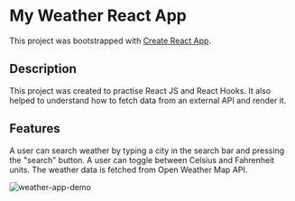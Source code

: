# My Weather React App

This project was bootstrapped with [Create React App](https://github.com/facebook/create-react-app).

## Description

This project was created to practise React JS and React Hooks. It also helped to understand how to fetch data from an external API and render it.

## Features

A user can search weather by typing a city in the search bar and pressing the "search" button. A user can toggle between Celsius and Fahrenheit units. 
The weather data is fetched from Open Weather Map API.

![weather-app-demo][def]

[def]: https://media.giphy.com/media/v1.Y2lkPTc5MGI3NjExcWk4M2Z5cXBiZjYyMTBmcTk0OHU1ejY0b3VldzduenFmMDc5MGhrciZlcD12MV9pbnRlcm5hbF9naWZfYnlfaWQmY3Q9Zw/pwOc7b8E6bwWJvhPyY/giphy.gif